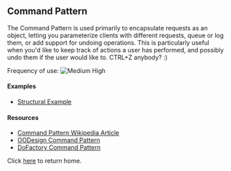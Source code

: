 ## Command Pattern

The Command Pattern is used primarily to encapsulate requests as an object, letting you parameterize clients with different requests, queue or log them, or add support for undoing operations. This is particularly useful when you'd like to keep track of actions a user has performed, and possibly undo them if the user would like to. CTRL+Z anybody? :)

Frequency of use: ![Medium High](http://www.dofactory.com/Images/use_medium_high.gif)

#### Examples

* [Structural Example](https://github.com/caseyscarborough/design-patterns-java/tree/master/src/main/java/com/caseyscarborough/designpatterns/command/structural)

#### Resources

* [Command Pattern Wikipedia Article](http://en.wikipedia.org/wiki/Command_pattern)
* [OODesign Command Pattern](http://www.oodesign.com/command-pattern.html)
* [DoFactory Command Pattern](http://www.dofactory.com/Patterns/PatternCommand.aspx)

Click [here](https://github.com/caseyscarborough/design-patterns-java/) to return home.